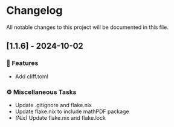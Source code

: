 # Changelog

All notable changes to this project will be documented in this file.

## [1.1.6] - 2024-10-02

### 🚀 Features

- Add cliff.toml

### ⚙️ Miscellaneous Tasks

- Update .gitignore and flake.nix
- Update flake.nix to include mathPDF package
- *(Nix)* Update flake.nix and flake.lock

<!-- generated by git-cliff -->
